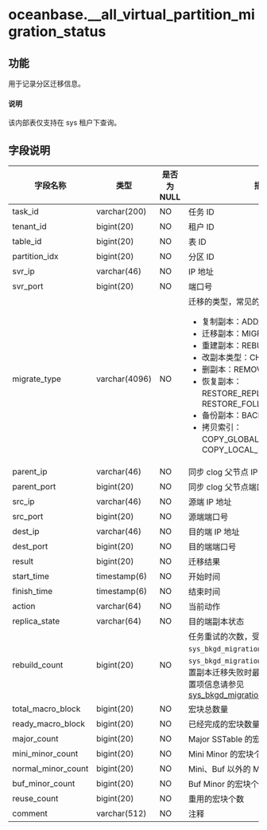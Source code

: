 # oceanbase.__all_virtual_partition_migration_status

## 功能

用于记录分区迁移信息。

<main id="notice" type='explain'>
  <h4>说明</h4>
  <p> 该内部表仅支持在 sys 租户下查询。</p>
</main>

## 字段说明

| 字段名称 | 类型 | 是否为 NULL | 描述 |
| --- | --- | --- | --- |
| task_id | varchar(200) | NO | 任务 ID |
| tenant_id | bigint(20) | NO | 租户 ID |
| table_id | bigint(20) | NO | 表 ID |
| partition_idx | bigint(20) | NO | 分区 ID |
| svr_ip | varchar(46) | NO | IP 地址 |
| svr_port | bigint(20) | NO | 端口号 |
| migrate_type | varchar(4096) | NO | 迁移的类型，常见的类型如下：<ul><li> 复制副本：ADD_REPLICA_OP </li><li> 迁移副本：MIGRATE_REPLICA_OP</li><li> 重建副本：REBUILD_REPLICA_OP </li><li> 改副本类型：CHANGE_REPLICA_OP </li><li> 删副本：REMOVE_REPLICA_OP </li><li> 恢复副本：RESTORE_REPLICA_OP、RESTORE_FOLLOWER_REPLICA_OP </li><li> 备份副本：BACKUP_REPLICA_OP </li><li> 拷贝索引：COPY_GLOBAL_INDEX_OP、COPY_LOCAL_INDEX_OP </li><ul> |
| parent_ip | varchar(46) | NO | 同步 clog 父节点 IP 地址 |
| parent_port | bigint(20) | NO | 同步 clog 父节点端口号 |
| src_ip | varchar(46) | NO | 源端 IP 地址 |
| src_port | bigint(20) | NO | 源端端口号 |
| dest_ip | varchar(46) | NO | 目的端 IP 地址 |
| dest_port | bigint(20) | NO | 目的端端口号 |
| result | bigint(20) | NO | 迁移结果 |
| start_time | timestamp(6) | NO | 开始时间 |
| finish_time | timestamp(6) | NO | 结束时间 |
| action | varchar(64) | NO | 当前动作 |
| replica_state | varchar(64) | NO | 目的端副本状态 |
| rebuild_count | bigint(20) | NO | 任务重试的次数，受配置项 `sys_bkgd_migration_retry_num` 控制。`sys_bkgd_migration_retry_num` 用于设置副本迁移失败时最多重试次数，更多配置项信息请参见 [sys_bkgd_migration_retry_num](../300.system-configuration-items/18600.sys_bkgd_migration_retry_num.md)  |
| total_macro_block | bigint(20) | NO | 宏块总数量 |
| ready_macro_block | bigint(20) | NO | 已经完成的宏块数量 |
| major_count | bigint(20) | NO | Major SSTable 的宏块个数 |
| mini_minor_count | bigint(20) | NO | Mini Minor 的宏块个数 |
| normal_minor_count | bigint(20) | NO | Mini、Buf 以外的 Minor 的宏块个数 |
| buf_minor_count | bigint(20) | NO | Buf Minor 的宏块个数 |
| reuse_count | bigint(20) | NO | 重用的宏块个数 |
| comment | varchar(512) | NO | 注释 |
